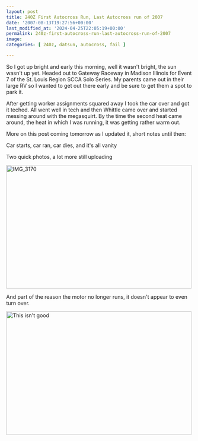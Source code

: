 ```yaml
---
layout: post
title: 240Z First Autocross Run, Last Autocross run of 2007
date: '2007-08-13T19:27:56+00:00'
last_modified_at: '2024-04-25T22:05:19+00:00'
permalink: 240z-first-autocross-run-last-autocross-run-of-2007
image: 
categories: [ 240z, datsun, autocross, fail ]

---
```

So I got up bright and early this morning, well it wasn't bright, the sun wasn't up yet. Headed out to Gateway Raceway in Madison Illinois for Event 7 of the St. Louis Region SCCA Solo Series. My parents came out in their large 
RV so I wanted to get out there early and be sure to get them a spot to park it.

After getting worker assignments squared away I took the car over and got it teched. All went well in tech and then Whittle came over and started messing around with the megasquirt. By the time the second heat came around, the heat in which I was running, it was getting rather warm out.

More on this post coming tomorrow as I updated it, short notes until then:

Car starts, car ran, car dies, and it's all vanity

Two quick photos, a lot more still uploading

<img height="333" alt="IMG_3170" src="https://farm2.static.flickr.com/1161/1100604624_2d15cd212e.jpg?v=0" width="500" />

And part of the reason the motor no longer runs, it doesn't appear to even turn over.

<img height="333" alt="This isn't good" src="https://farm2.static.flickr.com/1201/1099418479_1f547da43b.jpg?v=0" width="500" />
 
